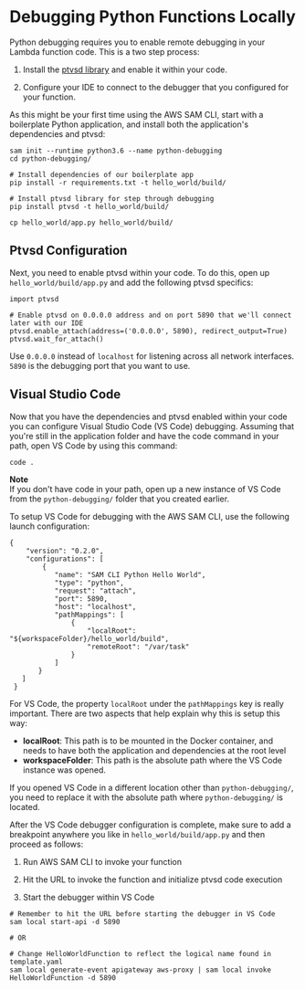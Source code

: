 # Debugging Python Functions Locally<a name="serverless-sam-cli-using-debugging-python"></a>

Python debugging requires you to enable remote debugging in your Lambda function code\. This is a two step process:

1. Install the [ptvsd library](https://pypi.org/project/ptvsd/) and enable it within your code\.

1. Configure your IDE to connect to the debugger that you configured for your function\.

As this might be your first time using the AWS SAM CLI, start with a boilerplate Python application, and install both the application's dependencies and ptvsd:

```
sam init --runtime python3.6 --name python-debugging
cd python-debugging/

# Install dependencies of our boilerplate app
pip install -r requirements.txt -t hello_world/build/

# Install ptvsd library for step through debugging
pip install ptvsd -t hello_world/build/

cp hello_world/app.py hello_world/build/
```

## Ptvsd Configuration<a name="serverless-sam-cli-using-debugging-python-ptvsd"></a>

Next, you need to enable ptvsd within your code\. To do this, open up `hello_world/build/app.py` and add the following ptvsd specifics:

```
import ptvsd

# Enable ptvsd on 0.0.0.0 address and on port 5890 that we'll connect later with our IDE
ptvsd.enable_attach(address=('0.0.0.0', 5890), redirect_output=True)
ptvsd.wait_for_attach()
```

Use `0.0.0.0` instead of `localhost` for listening across all network interfaces\. `5890` is the debugging port that you want to use\.

## Visual Studio Code<a name="serverless-sam-cli-using-debugging-python-vs-code"></a>

Now that you have the dependencies and ptvsd enabled within your code you can configure Visual Studio Code \(VS Code\) debugging\. Assuming that you're still in the application folder and have the code command in your path, open VS Code by using this command:

```
code .
```

**Note**  
 If you don't have code in your path, open up a new instance of VS Code from the `python-debugging/` folder that you created earlier\.

To setup VS Code for debugging with the AWS SAM CLI, use the following launch configuration:

```
{
    "version": "0.2.0",
    "configurations": [
        {
           "name": "SAM CLI Python Hello World",
           "type": "python",
           "request": "attach",
           "port": 5890,
           "host": "localhost",
           "pathMappings": [
               {
                   "localRoot": "${workspaceFolder}/hello_world/build",
                   "remoteRoot": "/var/task"
               }
           ]
       }
   ]
 }
```

For VS Code, the property `localRoot` under the `pathMappings` key is really important\. There are two aspects that help explain why this is setup this way:
+ **localRoot**: This path is to be mounted in the Docker container, and needs to have both the application and dependencies at the root level
+ **workspaceFolder**: This path is the absolute path where the VS Code instance was opened\.

If you opened VS Code in a different location other than `python-debugging/`, you need to replace it with the absolute path where `python-debugging/` is located\.

After the VS Code debugger configuration is complete, make sure to add a breakpoint anywhere you like in `hello_world/build/app.py` and then proceed as follows:

1. Run AWS SAM CLI to invoke your function

1. Hit the URL to invoke the function and initialize ptvsd code execution

1. Start the debugger within VS Code

```
# Remember to hit the URL before starting the debugger in VS Code
sam local start-api -d 5890

# OR

# Change HelloWorldFunction to reflect the logical name found in template.yaml
sam local generate-event apigateway aws-proxy | sam local invoke HelloWorldFunction -d 5890
```